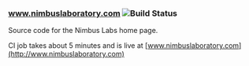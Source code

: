 ### www.nimbuslaboratory.com    ![Build Status](http://www.nimbuslaboratory.com/nimbuslaboratory_build_status.png) 

Source code for the Nimbus Labs home page.

CI job takes about 5 minutes and is live at [www.nimbuslaboratory.com](http://www.nimbuslaboratory.com)


